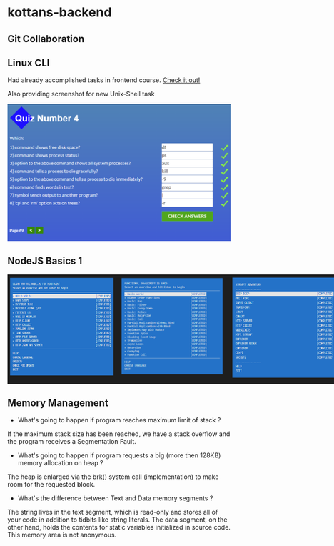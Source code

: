 ﻿# kottans-backend

## Git Collaboration
## Linux CLI

Had already accomplished tasks in frontend course. [Check it out!](https://github.com/Zakkarat/kottans-frontend)

Also providing screenshot for new Unix-Shell task

<img src="https://github.com/Zakkarat/kottans-backend/blob/master/task-unix-shell/unix.PNG" width="500px" />

## NodeJS Basics 1
<div style="display: flex">
<img src="https://github.com/Zakkarat/kottans-backend/blob/master/node-basic-1/node-basic.PNG" width="250px" />
<img src="https://github.com/Zakkarat/kottans-backend/blob/master/node-basic-1/node-basic2.PNG" width="250px" />
<img src="https://github.com/Zakkarat/kottans-backend/blob/master/node-basic-1/node-basic3.PNG" width="250px" />
</div>

## Memory Management

- What's going to happen if program reaches maximum limit of stack ?

If the maximum stack size has been reached, we have a stack overflow and the program receives a Segmentation Fault.

- What's going to happen if program requests a big (more then 128KB) memory allocation on heap ? 

The heap is enlarged via the brk() system call (implementation) to make room for the requested block.

- What's the difference between Text and Data memory segments ?

The string lives in the text segment, which is read-only and stores all of your code in addition to tidbits like string literals.
The data segment, on the other hand, holds the contents for static variables initialized in source code. This memory area is not anonymous.
